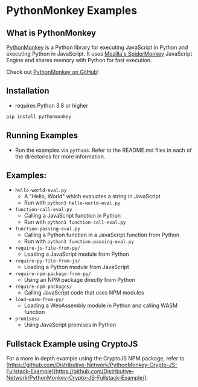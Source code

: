 # PythonMonkey Examples

## What is PythonMonkey
[PythonMonkey](https://pythonmonkey.io/) is a Python library for executing JavaScript in Python
and executing Python in JavaScript. It uses [Mozilla's SpiderMonkey](https://firefox-source-docs.mozilla.org/js/index.html)
JavaScript Engine and shares memory with Python for fast execution.

Check out [PythonMonkey on GitHub](https://github.com/Distributive-Network/PythonMonkey#pythonmonkey)!

## Installation
- requires Python 3.8 or higher
```bash
pip install pythonmonkey
```

## Running Examples
- Run the examples via `python3`. Refer to the README.md files in each of the directories for more information.

## Examples:
- `hello-world-eval.py`
  - A "Hello, World" which evaluates a string in JavaScript
  - Run with `python3 hello-world-eval.py`
- `function-call-eval.py`
  - Calling a JavaScript function in Python
  - Run with `python3 function-call-eval.py`
- `function-passing-eval.py`
  - Calling a Python function in a JavaScript function from Python
  - Run with `python3 function-passing-eval.py`
- `require-js-file-from-py/`
  - Loading a JavaScript module from Python
- `require-py-file-from-js/`
  - Loading a Python module from JavaScript
- `require-npm-package-from-py/`
  - Using an NPM package directly from Python
- `require-npm-packages/`
  - Calling JavaScript code that uses NPM modules
- `load-wasm-from-py/`
  - Loading a WebAssembly module in Python and calling WASM function
- `promises/`
  - Using JavaScript promises in Python

## Fullstack Example using CryptoJS
For a more in depth example using the CryptoJS NPM package, refer to [https://github.com/Distributive-Network/PythonMonkey-Crypto-JS-Fullstack-Example](https://github.com/Distributive-Network/PythonMonkey-Crypto-JS-Fullstack-Example/).
